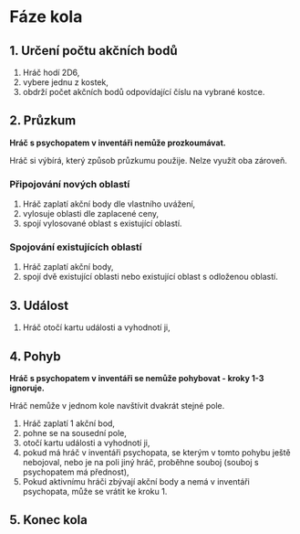 # Fáze kola

## 1. Určení počtu akčních bodů

1. Hráč hodí 2D6,
2. vybere jednu z kostek,
3. obdrží počet akčních bodů odpovídající číslu na vybrané kostce.

## 2. Průzkum

**Hráč s psychopatem v inventáři nemůže prozkoumávat.**

Hráč si výbírá, který způsob průzkumu použije. Nelze využít oba zároveň.

### Připojování nových oblastí

1. Hráč zaplatí akční body dle vlastního uvážení,
2. vylosuje oblasti dle zaplacené ceny,
3. spojí vylosované oblast s existující oblastí.

### Spojování existujících oblastí

1. Hráč zaplatí akční body,
2. spojí dvě existující oblasti nebo existující oblast s odloženou oblastí.

## 3. Událost

1. Hráč otočí kartu události a vyhodnotí ji,

## 4. Pohyb

**Hráč s psychopatem v inventáři se nemůže pohybovat - kroky 1-3 ignoruje.**

Hráč nemůže v jednom kole navštívit dvakrát stejné pole.

1. Hráč zaplatí 1 akční bod,
2. pohne se na sousední pole,
3. otočí kartu události a vyhodnotí ji,
4. pokud má hráč v inventáři psychopata, se kterým v tomto pohybu ještě nebojoval, nebo je na poli jiný hráč, proběhne souboj (souboj s psychopatem má přednost),
5. Pokud aktivnímu hráči zbývají akční body a nemá v inventáři psychopata, může se vrátit ke kroku 1.

## 5. Konec kola
